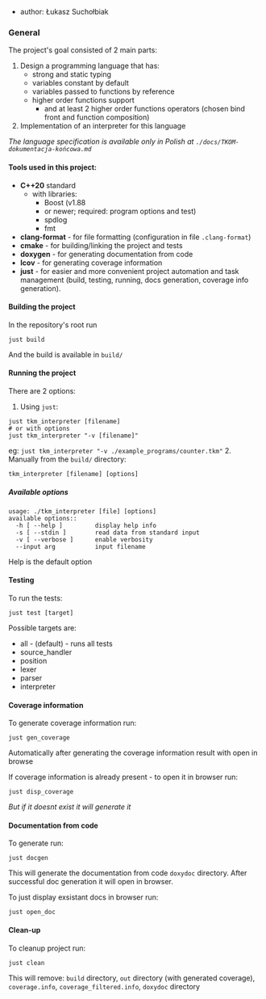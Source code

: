 - author: Łukasz Suchołbiak

### General
The project's goal consisted of 2 main parts:
1. Design a programming language that has:
	- strong and static typing
	- variables constant by default
	- variables passed to functions by reference
	- higher order functions support
		- and at least 2 higher order functions operators (chosen bind front and function composition)
2. Implementation of an interpreter for this language

*The language specification is available only in Polish at `./docs/TKOM-dokumentacja-końcowa.md`*
#### Tools used in this project:
- **C++20** standard
	- with libraries:
		- Boost (v1.88
		- or newer; required: program options and test)
		- spdlog
		- fmt
- **clang-format** - for file formatting (configuration in file `.clang-format`)
- **cmake** - for building/linking the project and tests
- **doxygen** - for generating documentation from code
- **lcov** - for generating coverage information
- **just** - for easier and more convenient project automation and task management (build, testing, running, docs generation, coverage info generation).

#### Building the project
In the repository's root run
```
just build
```
And the build is available in `build/`

#### Running the project
There are 2 options:
1. Using `just`:
```
just tkm_interpreter [filename]
# or with options
just tkm_interpreter "-v [filename]" 
```
eg: `just tkm_interpreter "-v ./example_programs/counter.tkm"`
2. Manually from the `build/` directory:
```
tkm_interpreter [filename] [options]
```
##### Available options
```
usage: ./tkm_interpreter [file] [options]
available options::
  -h [ --help ]         display help info
  -s [ --stdin ]        read data from standard input
  -v [ --verbose ]      enable verbosity
  --input arg           input filename
```
Help is the default option
#### Testing
To run the tests:
```
just test [target]
```
Possible targets are:
- all - (default) - runs all tests
- source_handler
- position
- lexer
- parser
- interpreter

#### Coverage information
To generate coverage information run:
```
just gen_coverage
```
Automatically after generating the coverage information result with open in browse

If coverage information is already present - to open it in browser run:
```
just disp_coverage
```
*But if it doesnt exist it will generate it*

#### Documentation from code
To generate run:
```
just docgen
```
This will generate the documentation from code `doxydoc` directory. After successful doc generation it will open in browser.

To just display exsistant docs in browser run:
```
just open_doc
```

#### Clean-up
To cleanup project run:
```
just clean
```
This will remove: `build` directory, `out` directory (with generated coverage), `coverage.info`, `coverage_filtered.info`, `doxydoc` directory


